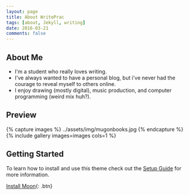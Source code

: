 ```yaml
---
layout: page
title: About WritePrac
tags: [about, Jekyll, writing]
date: 2016-03-21
comments: false
---
```


## About Me
* I'm a student who really loves writing.
* I've always wanted to have a personal blog, but i've never had the courage to reveal myself to others online.
* I enjoy drawing (mostly digital), music production, and computer programming (weird mix huh?). 


## Preview

{% capture images %}
    ../assets/img/mugonbooks.jpg
{% endcapture %}
{% include gallery images=images  cols=1 %}



## Getting Started

To learn how to install and use this theme check out the [Setup Guide](http://taylantatli.me/Moon/moon-theme/) for more information.
      
[Install Moon](https://github.com/TaylanTatli/Moon){: .btn}
